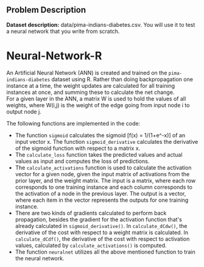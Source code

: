 ## Problem Description

**Dataset description:** data/pima-indians-diabetes.csv. You will use it to test a neural network that you write from scratch.  

# Neural-Network-R

An Artificial Neural Network (ANN) is created and trained on the `pima-indians-diabetes` dataset using R. Rather than doing backpropagation one instance at a time, the weight updates are calculated for all training instances at once, and summing these to calculate the net change.  
For a given layer in the ANN, a matrix W is used to hold the values of all weights, where W(i,j) is the weight of the edge going from input node i to output node j.  

The following functions are implemented in the code:
* The function `sigmoid` calculates the sigmoid [f(x) = 1/(1+e^-x)] of an input vector x. The function `sigmoid_derivative` calculates the derivative of the sigmoid function with respect to a matrix x.  
* The `calculate_loss` function takes the predicted values and actual values as input and computes the loss of predictions.  
* The `calculate_activations` function is used to calculate the activation vector for a given node, given the input matrix of activations from the prior layer, and the weight matrix. The input is a matrix, where each row corresponds to one training instance and each column corresponds to the activation of a node in the previous layer. The output is a vector, where each item in the vector represents the outputs for one training instance.  
* There are two kinds of gradients calculated to perform back propagation, besides the gradient for the activation function that's already calculated in `sigmoid_derivative()`. In `calculate_dCdw()`, the derivative of the cost with respect to a weight matrix is calculated. In `calculate_dCdf()`, the derivative of the cost with respect to activation values, calculated by `calculate_activations()` is computed.  
* The function `neuralnet` utilizes all the above mentioned function to train the neural network.
